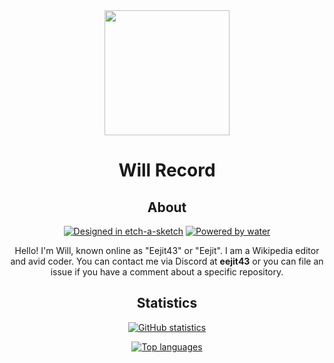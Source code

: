 <div align="center">

<img src="https://user-images.githubusercontent.com/76887639/175859859-f9666b35-e60e-48a1-9cd4-90223c1c2179.png" width="200" height="200">

# Will Record

## About

[![Designed in etch-a-sketch](https://forthebadge.com/images/badges/designed-in-etch-a-sketch.svg)](https://forthebadge.com)
[![Powered by water](https://forthebadge.com/images/badges/powered-by-water.svg)](https://forthebadge.com)

Hello! I'm Will, known online as "Eejit43" or "Eejit". I am a Wikipedia editor and avid coder. You can contact me via Discord at **eejit43** or you can file an issue if you have a comment about a specific repository.

## Statistics

[![GitHub statistics](https://github-readme-stats.vercel.app/api?username=Eejit43&count_private=true&show_icons=true&theme=noctis_minimus)](https://github.com/anuraghazra/github-readme-stats)

[![Top languages](https://github-readme-stats.vercel.app/api/top-langs/?username=Eejit43&count_private=true&layout=compact&theme=noctis_minimus)](https://github.com/anuraghazra/github-readme-stats)

</div>
